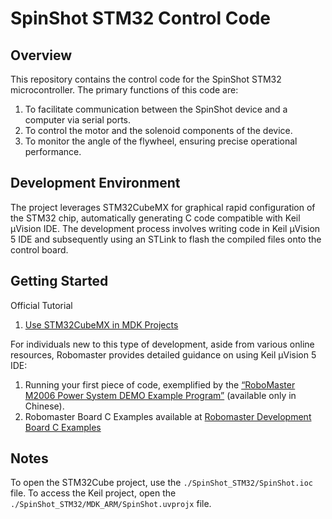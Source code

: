 # SpinShot STM32 Control Code

## Overview

This repository contains the control code for the SpinShot STM32 microcontroller. The primary functions of this code are:
1. To facilitate communication between the SpinShot device and a computer via serial ports.
2. To control the motor and the solenoid components of the device.
3. To monitor the angle of the flywheel, ensuring precise operational performance.

## Development Environment

The project leverages STM32CubeMX for graphical rapid configuration of the STM32 chip, automatically generating C code compatible with Keil µVision IDE. The development process involves writing code in Keil µVision 5 IDE and subsequently using an STLink to flash the compiled files onto the control board.

## Getting Started

Official Tutorial
1. [Use STM32CubeMX in MDK Projects](https://www.keil.com/pack/doc/STM32Cube/html/cubemx_using.html)


For individuals new to this type of development, aside from various online resources, Robomaster provides detailed guidance on using Keil µVision 5 IDE:
1. Running your first piece of code, exemplified by the [“RoboMaster M2006 Power System DEMO Example Program”](https://github.com/ntu-hci-lab/SpinShot/blob/main/Firmware/Robomaster_M2006_Power_System_Demo_Example_Program.pdf) (available only in Chinese).
2. Robomaster Board C Examples available at [Robomaster Development Board C Examples](https://github.com/RoboMaster/Development-Board-C-Examples/tree/master)

## Notes

To open the STM32Cube project, use the `./SpinShot_STM32/SpinShot.ioc` file. To access the Keil project, open the `./SpinShot_STM32/MDK_ARM/SpinShot.uvprojx` file.
